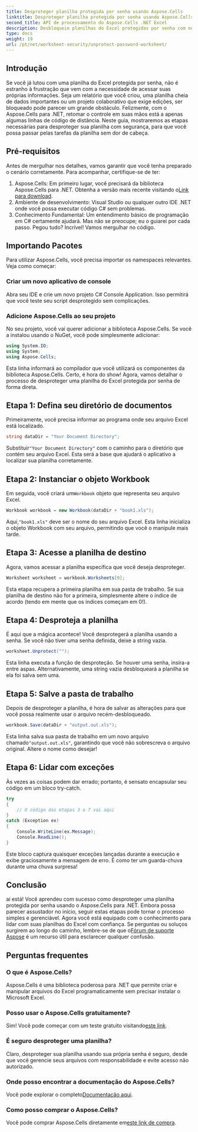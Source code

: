 ```yaml
---
title: Desproteger planilha protegida por senha usando Aspose.Cells
linktitle: Desproteger planilha protegida por senha usando Aspose.Cells
second_title: API de processamento do Aspose.Cells .NET Excel
description: Desbloqueie planilhas do Excel protegidas por senha com nosso guia Aspose.Cells! Passos fáceis para recuperar o acesso sem esforço usando C#.
type: docs
weight: 19
url: /pt/net/worksheet-security/unprotect-password-worksheet/
---
```

## Introdução
Se você já lutou com uma planilha do Excel protegida por senha, não é estranho à frustração que vem com a necessidade de acessar suas próprias informações. Seja um relatório que você criou, uma planilha cheia de dados importantes ou um projeto colaborativo que exige edições, ser bloqueado pode parecer um grande obstáculo. Felizmente, com o Aspose.Cells para .NET, retomar o controle em suas mãos está a apenas algumas linhas de código de distância. Neste guia, mostraremos as etapas necessárias para desproteger sua planilha com segurança, para que você possa passar pelas tarefas da planilha sem dor de cabeça.
## Pré-requisitos
Antes de mergulhar nos detalhes, vamos garantir que você tenha preparado o cenário corretamente. Para acompanhar, certifique-se de ter:
1. Aspose.Cells: Em primeiro lugar, você precisará da biblioteca Aspose.Cells para .NET. Obtenha a versão mais recente visitando o[Link para download](https://releases.aspose.com/cells/net/).
2. Ambiente de desenvolvimento: Visual Studio ou qualquer outro IDE .NET onde você possa executar código C# sem problemas.
3. Conhecimento Fundamental: Um entendimento básico de programação em C# certamente ajudará. Mas não se preocupe; eu o guiarei por cada passo.
Pegou tudo? Incrível! Vamos mergulhar no código.
## Importando Pacotes
Para utilizar Aspose.Cells, você precisa importar os namespaces relevantes. Veja como começar:
### Criar um novo aplicativo de console
Abra seu IDE e crie um novo projeto C# Console Application. Isso permitirá que você teste seu script desprotegido sem complicações.
### Adicione Aspose.Cells ao seu projeto
No seu projeto, você vai querer adicionar a biblioteca Aspose.Cells. Se você a instalou usando o NuGet, você pode simplesmente adicionar:
```csharp
using System.IO;
using System;
using Aspose.Cells;
```
Esta linha informará ao compilador que você utilizará os componentes da biblioteca Aspose.Cells.
Certo, é hora do show! Agora, vamos detalhar o processo de desproteger uma planilha do Excel protegida por senha de forma direta.
## Etapa 1: Defina seu diretório de documentos
Primeiramente, você precisa informar ao programa onde seu arquivo Excel está localizado.
```csharp
string dataDir = "Your Document Directory";
```
 Substituir`"Your Document Directory"` com o caminho para o diretório que contém seu arquivo Excel. Esta será a base que ajudará o aplicativo a localizar sua planilha corretamente.
## Etapa 2: Instanciar o objeto Workbook
 Em seguida, você criará um`Workbook` objeto que representa seu arquivo Excel.
```csharp
Workbook workbook = new Workbook(dataDir + "book1.xls");
```
 Aqui,`"book1.xls"` deve ser o nome do seu arquivo Excel. Esta linha inicializa o objeto Workbook com seu arquivo, permitindo que você o manipule mais tarde.
## Etapa 3: Acesse a planilha de destino
Agora, vamos acessar a planilha específica que você deseja desproteger.
```csharp
Worksheet worksheet = workbook.Worksheets[0];
```
Esta etapa recupera a primeira planilha em sua pasta de trabalho. Se sua planilha de destino não for a primeira, simplesmente altere o índice de acordo (tendo em mente que os índices começam em 0!).
## Etapa 4: Desproteja a planilha
É aqui que a mágica acontece! Você desprotegerá a planilha usando a senha. Se você não tiver uma senha definida, deixe a string vazia.
```csharp
worksheet.Unprotect("");
```
Esta linha executa a função de desproteção. Se houver uma senha, insira-a entre aspas. Alternativamente, uma string vazia desbloqueará a planilha se ela foi salva sem uma.
## Etapa 5: Salve a pasta de trabalho
Depois de desproteger a planilha, é hora de salvar as alterações para que você possa realmente usar o arquivo recém-desbloqueado.
```csharp
workbook.Save(dataDir + "output.out.xls");
```
 Esta linha salva sua pasta de trabalho em um novo arquivo chamado`"output.out.xls"`, garantindo que você não sobrescreva o arquivo original. Altere o nome como desejar!
## Etapa 6: Lidar com exceções
Às vezes as coisas podem dar errado; portanto, é sensato encapsular seu código em um bloco try-catch.
```csharp
try
{
    // O código das etapas 3 a 7 vai aqui
}
catch (Exception ex)
{
    Console.WriteLine(ex.Message);
    Console.ReadLine();
}
```
Este bloco captura quaisquer exceções lançadas durante a execução e exibe graciosamente a mensagem de erro. É como ter um guarda-chuva durante uma chuva surpresa!
## Conclusão
 aí está! Você aprendeu com sucesso como desproteger uma planilha protegida por senha usando o Aspose.Cells para .NET. Embora possa parecer assustador no início, seguir estas etapas pode tornar o processo simples e gerenciável. Agora você está equipado com o conhecimento para lidar com suas planilhas do Excel com confiança. Se perguntas ou soluços surgirem ao longo do caminho, lembre-se de que o[Fórum de suporte Aspose](https://forum.aspose.com/c/cells/9) é um recurso útil para esclarecer qualquer confusão.
## Perguntas frequentes
### O que é Aspose.Cells?
Aspose.Cells é uma biblioteca poderosa para .NET que permite criar e manipular arquivos do Excel programaticamente sem precisar instalar o Microsoft Excel.
### Posso usar o Aspose.Cells gratuitamente?
 Sim! Você pode começar com um teste gratuito visitando[este link](https://releases.aspose.com/).
### É seguro desproteger uma planilha?
Claro, desproteger sua planilha usando sua própria senha é seguro, desde que você gerencie seus arquivos com responsabilidade e evite acesso não autorizado.
### Onde posso encontrar a documentação do Aspose.Cells?
 Você pode explorar o completo[Documentação aqui](https://reference.aspose.com/cells/net/).
### Como posso comprar o Aspose.Cells?
 Você pode comprar Aspose.Cells diretamente em[este link de compra](https://purchase.aspose.com/buy).